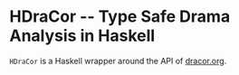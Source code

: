 # HDraCor -- Type Safe Drama Analysis in Haskell #

`HDraCor` is a Haskell wrapper around the API of
[dracor.org](https://dracor.org).

